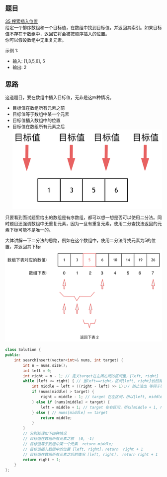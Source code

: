 ## 题目
[35 搜索插入位置](https://leetcode-cn.com/problems/search-insert-position/)<br />给定一个排序数组和一个目标值，在数组中找到目标值，并返回其索引。如果目标值不存在于数组中，返回它将会被按顺序插入的位置。<br />你可以假设数组中无重复元素。

示例 1:

- 输入: [1,3,5,6], 5
- 输出: 2

## 思路
这道题目，要在数组中插入目标值，无非是这四种情况。

- 目标值在数组所有元素之前
- 目标值等于数组中某一个元素
- 目标值插入数组中的位置
- 目标值在数组所有元素之后<br />![2022-02-15-13-10-18.png](leetcode35.assets/1644916249205-bec0cc45-0ef2-408a-bdc5-cb7be33dde7e.png)

只要看到面试题里给出的数组是有序数组，都可以想一想是否可以使用二分法。同时题目还强调数组中无重复元素，因为一旦有重复元素，使用二分查找法返回的元素下标可能不是唯一的。

大体讲解一下二分法的思路，例如在这个数组中，使用二分法寻找元素为5的位置，并返回其下标:<br />![2022-02-15-13-13-36.png](leetcode35.assets/1644916259409-a12ce45a-4801-4bd2-9805-63f7070e1081.png)
```cpp
class Solution {
public:
    int searchInsert(vector<int>& nums, int target) {
        int n = nums.size();
        int left = 0;
        int right = n - 1; // 定义target在左闭右闭的区间里，[left, right]
        while (left <= right) { // 当left==right，区间[left, right]依然有效
            int middle = left + ((right - left) >> 1);// 防止溢出 等同于(left + right)/2
            if (nums[middle] > target) {
                right = middle - 1; // target 在左区间，所以[left, middle - 1]
            } else if (nums[middle] < target) {
                left = middle + 1; // target 在右区间，所以[middle + 1, right]
            } else { // nums[middle] == target
                return middle;
            }
        }
        // 分别处理如下四种情况
        // 目标值在数组所有元素之前  [0, -1]
        // 目标值等于数组中某一个元素  return middle;
        // 目标值插入数组中的位置 [left, right]，return  right + 1
        // 目标值在数组所有元素之后的情况 [left, right]， return right + 1
        return right + 1;
    }
};
```
